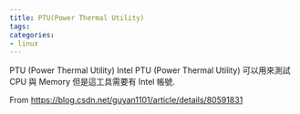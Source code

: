 ```yaml
---
title: PTU(Power Thermal Utility)
tags: 
categories:
- linux
---
```

PTU (Power Thermal Utility)
Intel PTU (Power Thermal Utility) 可以用來測試 CPU 與 Memory 但是這工具需要有 Intel 帳號.

From <https://blog.csdn.net/guyan1101/article/details/80591831> 

